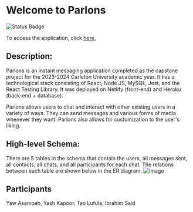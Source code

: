# Welcome to Parlons

![Status Badge](https://github.com/ibrahimsaidhi/CapstoneProject/actions/workflows/node.js.yml/badge.svg)

To access the application, click [here.](https://parlons-capstone.netlify.app/login)

## Description:

Parlons is an instant messaging application completed as the capstone project for the 2023-2024 Carleton University academic year. It has a technological stack consisting of React, Node.JS, MySQL, Jest, and the React Testing Library. It was deployed on Netlify (front-end) and Heroku (back-end + database).

Parlons allows users to chat and interact with other existing users in a variety of ways. They can send messages and various forms of media whenever they want. Parlons also allows for customization to the user's liking.

## High-level Schema: 

There are 5 tables in the schema that contain the users, all messages sent, all contacts, all chats, and all participants for each chat. The relations between each table are shown below in the ER diagram.
![image](https://github.com/ibrahimsaidhi/CapstoneProject/assets/91332979/889bde37-f084-4119-b154-57824f53fc8c)

## Participants
Yaw Asamoah,
Yash Kapoor,
Tao Lufula,
Ibrahim Said


 
